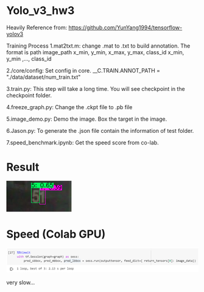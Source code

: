 # Yolo_v3_hw3
Heavily Reference from: https://github.com/YunYang1994/tensorflow-yolov3

Training Process
1.mat2txt.m: change .mat to .txt to build annotation. 
The format is path image_path x_min, y_min, x_max, y_max, class_id  x_min, y_min ,..., class_id 

2./core/config: Set config in core.  __C.TRAIN.ANNOT_PATH = "./data/dataset/num_train.txt"

3.train.py: This step will take a long time. You will see checkpoint in the checkpoint folder.

4.freeze_graph.py: Change the .ckpt file to .pb file

5.image_demo.py: Demo the image. Box the target in the image.

6.Jason.py: To generate the .json file contain the information of test folder.

7.speed_benchmark.ipynb: Get the speed score from co-lab.

# Result
![image](https://github.com/vbnmzxc9513/Yolo_v3_hw3/blob/master/test2.png)

# Speed (Colab GPU)
![image](https://github.com/vbnmzxc9513/Yolo_v3_hw3/blob/master/speed_benchmark.bmp)

very slow...
